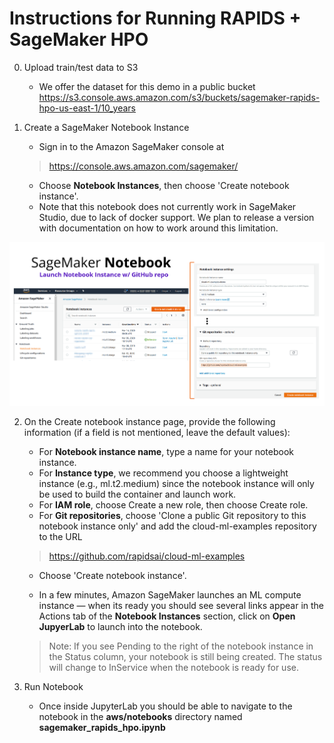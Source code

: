 # Instructions for Running RAPIDS + SageMaker HPO 

0. Upload train/test data to S3 

   - We offer the dataset for this demo in a public bucket    
   https://s3.console.aws.amazon.com/s3/buckets/sagemaker-rapids-hpo-us-east-1/10_years
   
   
1. Create a SageMaker Notebook Instance

   - Sign in to the Amazon SageMaker console at 
   > https://console.aws.amazon.com/sagemaker/
   
   - Choose **Notebook Instances**, then choose 'Create notebook instance'.
   - Note that this notebook does not currently work in SageMaker Studio, due to lack of docker support. We plan to release a version with documentation on how to work around this limitation.
   
<img src='img/sagemaker_notebook_instance.png'>

2. On the Create notebook instance page, provide the following information (if a field is not mentioned, leave the default values):
   - For **Notebook instance name**, type a name for your notebook instance.
   - For **Instance type**, we recommend you choose a lightweight instance (e.g., ml.t2.medium) since the notebook instance will only be used to build the container and launch work.
   - For **IAM role**, choose Create a new role, then choose Create role.
   - For **Git repositories**, choose 'Clone a public Git repository to this notebook instance only' and add the cloud-ml-examples repository to the URL
   > https://github.com/rapidsai/cloud-ml-examples 
   - Choose 'Create notebook instance'. 
   
   - In a few minutes, Amazon SageMaker launches an ML compute instance — when its ready you should see several links appear in the Actions tab of the **Notebook Instances** section, click on **Open JupyerLab** to launch into the notebook.   
   > Note: If you see Pending to the right of the notebook instance in the Status column, your notebook is still being created. The status will change to InService when the notebook is ready for use.

3. Run Notebook
   - Once inside JupyterLab you should be able to navigate to the notebook in the **aws/notebooks** directory named **sagemaker_rapids_hpo.ipynb**
